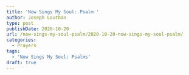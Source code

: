 ```yaml
---
title: 'Now Sings My Soul: Psalm '
author: Joseph Louthan
type: post
publishDate: 2020-10-20
url: /now-sings-my-soul-psalm/2020-10-20-now-sings-my-soul-psalm/
categories:
  - Prayers
tags:
  - 'Now Sings My Soul: Psalms'
draft: true
---
```

<pre>
<div style="font-variant: small-caps;"></div>
</pre>
